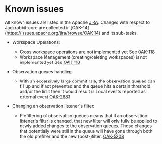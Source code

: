 <!--
   Licensed to the Apache Software Foundation (ASF) under one or more
   contributor license agreements.  See the NOTICE file distributed with
   this work for additional information regarding copyright ownership.
   The ASF licenses this file to You under the Apache License, Version 2.0
   (the "License"); you may not use this file except in compliance with
   the License.  You may obtain a copy of the License at

       http://www.apache.org/licenses/LICENSE-2.0

   Unless required by applicable law or agreed to in writing, software
   distributed under the License is distributed on an "AS IS" BASIS,
   WITHOUT WARRANTIES OR CONDITIONS OF ANY KIND, either express or implied.
   See the License for the specific language governing permissions and
   limitations under the License.
  -->

Known issues
============
All known issues are listed in the Apache [JIRA](https://issues.apache.org/jira/browse/OAK).
Changes with respect to Jackrabbit-core are collected in [OAK-14]
(https://issues.apache.org/jira/browse/OAK-14) and its sub-tasks.

* Workspace Operations:
    * Cross workspace operations are not implemented yet
      See [OAK-118](https://issues.apache.org/jira/browse/OAK-118)
    * Workspace Management (creating/deleting workspaces) is not implemented yet
      See [OAK-118](https://issues.apache.org/jira/browse/OAK-118)

* Observation queues handling
    * With an excessively large commit rate, the observation queues can fill up
      and if not prevented and the queue hits a certain threshold and/or the limit
      then it would result in Local events reported as external event
      [OAK-2683][OAK-2683]​

* Changing an observation listener's filter:
    * Prefiltering of observation queues means that if an observation listener's
      filter is changed, that new filter will only fully be applied to newly
      added changes to the observation queues. Those changes that potentially
      were still in the queue will have gone through both the old prefilter
      and the new (post-)filter. [OAK-5208]

[OAK-300]: https://issues.apache.org/jira/browse/OAK-300

[OAK-2683]: https://issues.apache.org/jira/browse/OAK-2683

[OAK-5208]: https://issues.apache.org/jira/browse/OAK-5208
